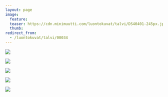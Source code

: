 ```yaml
---
layout: page
image:
  feature:
  teaser: https://cdn.minimuutti.com/luontokuvat/talvi/DS40401-245px.jpg
  thumb:
redirect_from:
  - /luontokuvat/talvi/00034
---
```


![](https://cdn.minimuutti.com/luontokuvat/talvi/DS40374-800px.jpg)

![](https://cdn.minimuutti.com/luontokuvat/talvi/DS40375-800px.jpg)

![](https://cdn.minimuutti.com/luontokuvat/talvi/DS40401-800px.jpg)

![](https://cdn.minimuutti.com/luontokuvat/talvi/DS40385-800px.jpg)

![](https://cdn.minimuutti.com/luontokuvat/talvi/DS40407-800px.jpg)
